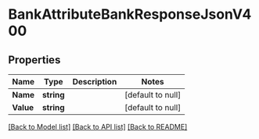 # BankAttributeBankResponseJsonV400

## Properties
Name | Type | Description | Notes
------------ | ------------- | ------------- | -------------
**Name** | **string** |  | [default to null]
**Value** | **string** |  | [default to null]

[[Back to Model list]](../README.md#documentation-for-models) [[Back to API list]](../README.md#documentation-for-api-endpoints) [[Back to README]](../README.md)


